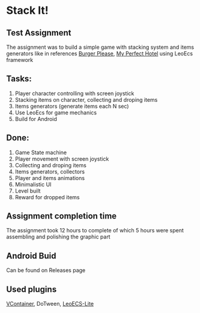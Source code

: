# Stack It! 
## Test Assignment 
The assignment was to build a simple game with stacking system and items generators like in references [Burger Please](https://play.google.com/store/apps/details?id=io.supercent.burgeridle), [My Perfect Hotel](https://play.google.com/store/apps/details?id=com.master.hotelmaster) using LeoEcs framework

## Tasks:
1. Player character controlling with screen joystick
2. Stacking items on character, collecting and droping items
3. Items generators (generate items each N sec)
4. Use LeoEcs for game mechanics
5. Build for Android

## Done:
1. Game State machine
2. Player movement with screen joystick
3. Collecting and droping items
4. Items generators, collectors
5. Player and items animations
6. Minimalistic UI
7. Level built
8. Reward for dropped items

## Assignment completion time
The assignment took 12 hours to complete of which 5 hours were spent assembling and polishing the graphic part

## Android Buid
Can be found on Releases page

## Used plugins
[VContainer](https://github.com/hadashiA/VContainer), DoTween, [LeoECS-Lite](https://github.com/Leopotam/ecslite)
